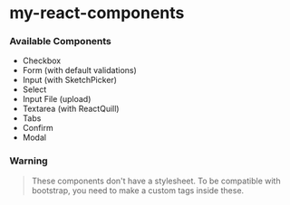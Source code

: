 # my-react-components

### Available Components
- Checkbox
- Form (with default validations)
- Input (with SketchPicker)
- Select
- Input File (upload)
- Textarea (with ReactQuill)
- Tabs
- Confirm
- Modal

### Warning
> These components don't have a stylesheet.
> To be compatible with bootstrap, you need to make a custom tags inside these.
